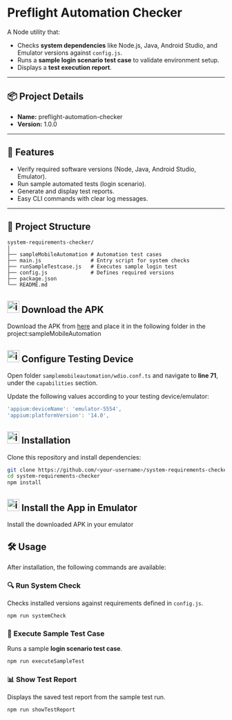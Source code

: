 # Preflight Automation Checker  

A Node utility that:  
- Checks **system dependencies** like Node.js, Java, Android Studio, and Emulator versions against `config.js`.  
- Runs a **sample login scenario test case** to validate environment setup.  
- Displays a **test execution report**.  

---

## 📦 Project Details  
- **Name:** preflight-automation-checker
- **Version:** 1.0.0

---

## 🚀 Features  
- Verify required software versions (Node, Java, Android Studio, Emulator).  
- Run sample automated tests (login scenario).  
- Generate and display test reports.  
- Easy CLI commands with clear log messages.  

---

## 📂 Project Structure  

```text
system-requirements-checker/
│
├── sampleMobileAutomation # Automation test cases
├── main.js                # Entry script for system checks 
├── runSampleTestcase.js   # Executes sample login test
├── config.js              # Defines required versions
├── package.json
└── README.md
```
## <img width="28" height="28" alt="image" src="https://github.com/user-attachments/assets/4b19e121-abde-4a82-9458-368339b56834" /> Download the APK

Download the APK from [here](https://drive.google.com/file/d/1r3d6hFYZuzL3X6FIjGhEaP2KdODejx6h) and place it in the following folder in the project:sampleMobileAutomation

## <img width="28" height="28" alt="image" src="https://github.com/user-attachments/assets/8247da5b-6abf-4a2e-9e52-34656c3d9714" /> Configure Testing Device

Open folder `samplemobileautomation/wdio.conf.ts` and navigate to **line 71**, under the `capabilities` section.

Update the following values according to your testing device/emulator:

```ts
'appium:deviceName': 'emulator-5554',
'appium:platformVersion': '14.0',
```

## <img width="28" height="28" alt="image" src="https://github.com/user-attachments/assets/614612f2-e25a-4a43-8e41-c528574ac022" /> Installation  

Clone this repository and install dependencies:  

```bash
git clone https://github.com/<your-username>/system-requirements-checker.git
cd system-requirements-checker
npm install
```
## <img width="28" height="28" alt="image" src="https://github.com/user-attachments/assets/2fa26ff1-98f9-4299-bd7f-71987b10c492" /> Install the App in Emulator

Install the downloaded APK in your emulator

## 🛠️ Usage  

After installation, the following commands are available:  

### 🔍 Run System Check  
Checks installed versions against requirements defined in `config.js`.  

```bash
npm run systemCheck
```

### 🧪 Execute Sample Test Case  
Runs a sample **login scenario test case**.  

```bash
npm run executeSampleTest
```

### 📊 Show Test Report  
Displays the saved test report from the sample test run.  

```bash
npm run showTestReport
```

